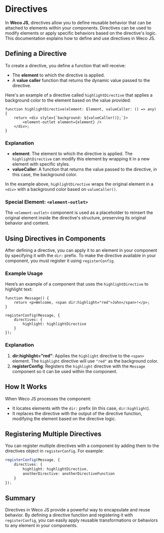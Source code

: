 # Directives

In **Weco JS**, directives allow you to define reusable behavior that can be attached to elements within your components.
Directives can be used to modify elements or apply specific behaviors based on the directive's logic.
This documentation explains how to define and use directives in Weco JS.

## Defining a Directive

To create a directive, you define a function that will receive:

* The **element** to which the directive is applied.
* A **value caller** function that returns the dynamic value passed to the directive.

Here's an example of a directive called `highlightDirective` that applies a background color to the element based on the value provided:

```tsx
function highlightDirective(element: Element, valueCaller: () => any) {
    return <div style={`background: ${valueCaller()};`}>
        <element-outlet element={element} />
    </div>;
}
```

### Explanation

* **element**: The element to which the directive is applied. The `highlightDirective` can modify this element by wrapping it in a new element with specific styles.
* **valueCaller**: A function that returns the value passed to the directive, in this case, the background color.

In the example above, `highlightDirective` wraps the original element in a `<div>` with a background color based on `valueCaller()`.

### Special Element: `<element-outlet>`

The `<element-outlet>` component is used as a placeholder to reinsert the original element inside the directive's structure, preserving its original behavior and content.

## Using Directives in Components

After defining a directive, you can apply it to an element in your component by specifying it with the `dir:` prefix. To make the directive available in your component, you must register it using `registerConfig`.

### Example Usage

Here’s an example of a component that uses the `highlightDirective` to highlight text:

```tsx
function Message() {
    return <p>Welcome, <span dir:highlight="red">John</span>!</p>;
}

registerConfig(Message, {
    directives: {
        highlight: highlightDirective
    }
});
```

### Explanation

1. **dir:highlight="red"**: Applies the `highlight` directive to the `<span>` element. The `highlight` directive will use `"red"` as the background color.
2. **registerConfig**: Registers the `highlight` directive with the `Message` component so it can be used within the component.

## How It Works

When Weco JS processes the component:

* It locates elements with the `dir:` prefix (in this case, `dir:highlight`).
* It replaces the directive with the output of the directive function, modifying the element based on the directive logic.

## Registering Multiple Directives

You can register multiple directives with a component by adding them to the directives object in `registerConfig`. For example:

```ts
registerConfig(Message, {
    directives: {
        highlight: highlightDirective,
        anotherDirective: anotherDirectiveFunction
    }
});
```

## Summary

Directives in Weco JS provide a powerful way to encapsulate and reuse behavior. By defining a directive function and registering it with `registerConfig`, you can easily apply reusable transformations or behaviors to any element in your components.